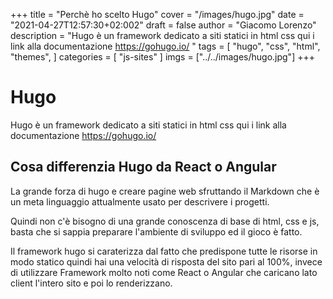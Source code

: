 +++
title = "Perchè ho scelto Hugo"
cover = "/images/hugo.jpg"
date = "2021-04-27T12:57:30+02:002"
draft = false
author = "Giacomo Lorenzo"
description = "Hugo è un framework dedicato a siti statici in html css qui i link alla documentazione https://gohugo.io/ "
tags = [
    "hugo",
    "css",
    "html",
    "themes",
]
categories = [
    "js-sites"
]
imgs = ["../../images/hugo.jpg"]
+++

# Hugo

Hugo è un framework dedicato a siti statici in html css qui i link alla documentazione https://gohugo.io/ 

## Cosa differenzia Hugo da React o Angular

La grande forza di hugo e creare pagine web sfruttando il Markdown che è un meta linguaggio attualmente usato per descrivere i progetti.

Quindi non c'è bisogno di una grande conoscenza di base di html, css e js, basta che si sappia preparare l'ambiente di sviluppo ed il gioco è fatto.

Il framework hugo si caraterizza dal fatto che predispone tutte le risorse in modo statico quindi hai una velocità di risposta del sito pari al 100%, invece di utilizzare Framework molto noti come React o Angular che caricano lato client l'intero sito e poi lo renderizzano.


